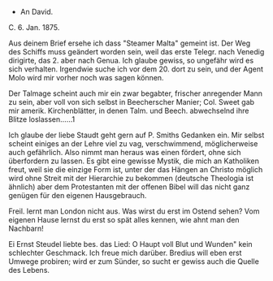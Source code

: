 + An David.

 C. 6. Jan. 1875.

Aus deinem Brief ersehe ich dass "Steamer Malta" gemeint ist. Der Weg des Schiffs muss geändert worden sein, weil das erste Telegr. nach Venedig dirigirte, das 2. aber nach Genua. Ich glaube gewiss, so ungefähr wird es sich verhalten. Irgendwie suche ich vor dem 20. dort zu sein, und der Agent Molo wird mir vorher noch was sagen können.

Der Talmage scheint auch mir ein zwar begabter, frischer anregender Mann zu sein, aber voll von sich selbst in Beecherscher Manier; Col. Sweet gab mir amerik. Kirchenblätter, in denen Talm. und Beech. abwechselnd ihre Blitze loslassen......1

Ich glaube der liebe Staudt geht gern auf P. Smiths Gedanken ein. Mir selbst scheint einiges an der Lehre viel zu vag, verschwimmend, möglicherweise auch gefährlich. Also nimmt man heraus was einen fördert, ohne sich überfordern zu lassen. Es gibt eine gewisse Mystik, die mich an Katholiken freut, weil sie die einzige Form ist, unter der das Hängen an Christo möglich wird ohne Streit mit der Hierarchie zu bekommen (deutsche Theologia ist ähnlich) aber dem Protestanten mit der offenen Bibel will das nicht ganz genügen für den eigenen Hausgebrauch.

Freil. lernt man London nicht aus. Was wirst du erst im Ostend sehen? Vom eigenen Hause lernst du erst so spät alles kennen, wie ahnt man den Nachbarn!

Ei Ernst Steudel liebte bes. das Lied: O Haupt voll Blut und Wunden" kein schlechter Geschmack. Ich freue mich darüber. Bredius will eben erst Umwege probiren; wird er zum Sünder, so sucht er gewiss auch die Quelle des Lebens.
